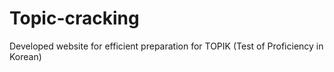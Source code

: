 # Topic-cracking
Developed website for efficient preparation for TOPIK (Test of Proficiency in Korean)
